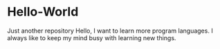 # Hello-World
Just another repository
Hello, I want to learn more program languages.
I always like to keep my mind busy with learning new things.

